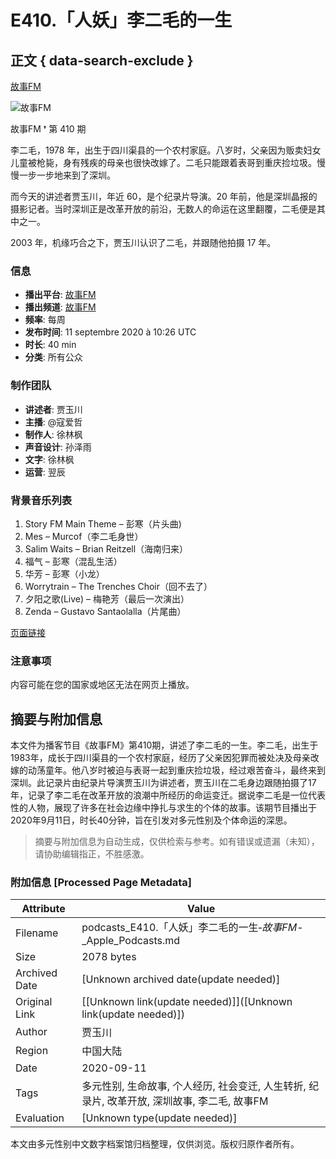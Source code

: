 # E410.「人妖」李二毛的一生

## 正文 { data-search-exclude }


[故事FM](https://podcasts.apple.com/fr/podcast/%E6%95%85%E4%BA%8Bfm/id1256399960)

![故事FM](/assets/artwork/1x1.gif)

故事FM ❜ 第 410 期

李二毛，1978 年，出生于四川渠县的一个农村家庭。八岁时，父亲因为贩卖妇女儿童被枪毙，身有残疾的母亲也很快改嫁了。二毛只能跟着表哥到重庆捡垃圾。慢慢一步一步地来到了深圳。

而今天的讲述者贾玉川，年近 60，是个纪录片导演。20 年前，他是深圳晶报的摄影记者。当时深圳正是改革开放的前沿，无数人的命运在这里翻覆，二毛便是其中之一。

2003 年，机缘巧合之下，贾玉川认识了二毛，并跟随他拍摄 17 年。

### 信息

- **播出平台**: [故事FM](https://podcasts.apple.com/fr/podcast/%E6%95%85%E4%BA%8Bfm/id1256399960)
- **播出频道**: [故事FM](https://podcasts.apple.com/fr/channel/%E6%95%85%E4%BA%8Bfm/id6442730379)
- **频率**: 每周
- **发布时间**: 11 septembre 2020 à 10:26 UTC
- **时长**: 40 min
- **分类**: 所有公众

### 制作团队

- **讲述者**: 贾玉川
- **主播**: @寇爱哲
- **制作人**: 徐林枫
- **声音设计**: 孙泽雨
- **文字**: 徐林枫
- **运营**: 翌辰

### 背景音乐列表

1. Story FM Main Theme – 彭寒（片头曲)
2. Mes – Murcof（李二毛身世）
3. Salim Waits – Brian Reitzell（海南归来）
4. 福气 – 彭寒（混乱生活）
5. 华芳 – 彭寒（小龙）
6. Worrytrain – The Trenches Choir（回不去了）
7. 夕阳之歌(Live) – 梅艳芳（最后一次演出）
8. Zenda – Gustavo Santaolalla（片尾曲）

[页面链接](https://hosting.wavpub.cn/storyfm/2020/09/11/e410-%e3%80%8c%e4%ba%ba%e5%a6%96%e3%80%8d%e6%9d%8e%e4%ba%8c%e6%af%9b%e7%9a%84%e4%b8%80%e7%94%9f/)

### 注意事项

内容可能在您的国家或地区无法在网页上播放。
<!-- tcd_original_link https://podcasts.apple.com/fr/podcast/e410-%E4%BA%BA%E5%A6%96-%E6%9D%8E%E4%BA%8C%E6%AF%9B%E7%9A%84%E4%B8%80%E7%94%9F/id1256399960?i=1000490903720 -->


## 摘要与附加信息

<!-- tcd_abstract -->
本文件为播客节目《故事FM》第410期，讲述了李二毛的一生。李二毛，出生于1983年，成长于四川渠县的一个农村家庭，经历了父亲因犯罪而被处决及母亲改嫁的动荡童年。他八岁时被迫与表哥一起到重庆捡垃圾，经过艰苦奋斗，最终来到深圳。此记录片由纪录片导演贾玉川为讲述者，贾玉川在二毛身边跟随拍摄了17年，记录了李二毛在改革开放的浪潮中所经历的命运变迁。据说李二毛是一位代表性的人物，展现了许多在社会边缘中挣扎与求生的个体的故事。该期节目播出于2020年9月11日，时长40分钟，旨在引发对多元性别及个体命运的深思。
<!-- tcd_abstract_end -->

> 摘要与附加信息为自动生成，仅供检索与参考。如有错误或遗漏（未知），请协助编辑指正，不胜感激。

### 附加信息 [Processed Page Metadata]

| Attribute       | Value                                  |
|-----------------|----------------------------------------|
| Filename        | podcasts_E410.「人妖」李二毛的一生‑_故事FM_-_Apple_Podcasts.md                             |
| Size            | 2078 bytes                           |
| Archived Date   | [Unknown archived date(update needed)]                             |
| Original Link   | [[Unknown link(update needed)]]([Unknown link(update needed)])                       |
| Author          | 贾玉川                               |
| Region          | 中国大陆                               |
| Date            | 2020-09-11                                 |
| Tags            | 多元性别, 生命故事, 个人经历, 社会变迁, 人生转折, 纪录片, 改革开放, 深圳故事, 李二毛, 故事FM                                 |
| Evaluation            | [Unknown type(update needed)]                                 |
<!-- tcd_table_end -->

本文由多元性别中文数字档案馆归档整理，仅供浏览。版权归原作者所有。
